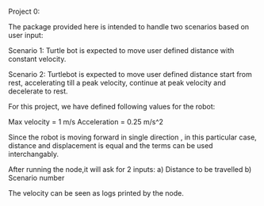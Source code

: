 
Project 0:

The package provided here is intended to handle two scenarios based on user input:

Scenario 1: Turtle bot is expected to move user defined distance with constant velocity.

Scenario 2: Turtlebot is expected to move user defined distance start from rest, accelerating till a peak velocity, continue at peak velocity and decelerate to rest.

For this project, we have defined following values for the robot:

Max velocity = 1 m/s
Acceleration = 0.25 m/s^2

Since the robot is moving forward in single direction , in this particular case, distance and displacement is equal and the terms can be used interchangably.

After running the node,it will ask for 2 inputs: 
a) Distance to be travelled 
b) Scenario number

The velocity can be seen as logs printed by the node.